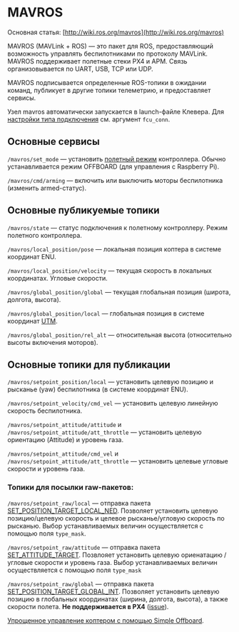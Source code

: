 # MAVROS

Основная статья: [http://wiki.ros.org/mavros](http://wiki.ros.org/mavros)

MAVROS \(MAVLink + ROS\) — это пакет для ROS, предоставляющий возможность управлять беспилотниками по протоколу MAVLink. MAVROS поддерживает полетные стеки PX4 и APM. Связь организовывается по UART, USB, TCP или UDP.

MAVROS подписывается определенные ROS-топики в ожидании команд, публикует в другие топики телеметрию, и предоставляет сервисы.

Узел mavros автоматически запускается в launch-файле Клевера. Для [настройки типа подключения](/docs/connection.md) см. аргумент `fcu_conn`.

## Основные сервисы

`/mavros/set_mode` — установить [полетный режим](modes.md) контроллера. Обычно устанавливается режим OFFBOARD \(для управления с Raspberry Pi\).

`/mavros/cmd/arming` — включить или выключить моторы беспилотника \(изменить armed-статус\).

## Основные публикуемые топики

`/mavros/state` — статус подключения к полетному контроллеру. Режим полетного контроллера.

`/mavros/local_position/pose` — локальная позиция коптера в системе координат ENU.

`/mavros/local_position/velocity` — текущая скорость в локальных координатах. Угловые скорости.

`/mavros/global_position/global` — текущая глобальная позиция \(широта, долгота, высота\).

`/mavros/global_position/local` — глобальная позиция в системе координат [UTM](https://ru.wikipedia.org/wiki/Система_координат_UTM).

`/mavros/global_position/rel_alt` — относительная высота \(относительно высоты включения моторов\).

## Основные топики для публикации

`/mavros/setpoint_position/local` — установить целевую позицию  и рысканье \(yaw\) беспилотника \(в системе координат ENU\).

`/mavros/setpoint_velocity/cmd_vel` — установить целевую линейную скорость беспилотника.

`/mavros/setpoint_attitude/attitude` и `/mavros/setpoint_attitude/att_throttle` — установить целевую ориентацию \(Attitude\) и уровень газа.

`/mavros/setpoint_attitude/cmd_vel` и `/mavros/setpoint_attitude/att_throttle` — установить целевые угловые скорости и уровень газа.

### Топики для посылки raw-пакетов:

`/mavros/setpoint_raw/local` — отправка пакета [SET\_POSITION\_TARGET\_LOCAL\_NED](https://pixhawk.ethz.ch/mavlink/#SET_POSITION_TARGET_LOCAL_NED). Позволяет установить целевую позицию/целевую скорость и целевое рысканье/угловую скорость по рысканью. Выбор устанавливаемых величин осуществляется с помощью поля `type_mask`.

`/mavros/setpoint_raw/attitude` — отправка пакета [SET\_ATTITUDE\_TARGET](https://pixhawk.ethz.ch/mavlink/#SET_ATTITUDE_TARGET). Позвлояет установить целевую ориенатацию /угловые скорости и уровень газа. Выбор устанавливаемых величин осуществляется с помощью поля `type_mask`

`/mavros/setpoint_raw/global` — отправка пакета [SET\_POSITION\_TARGET\_GLOBAL\_INT](https://pixhawk.ethz.ch/mavlink/#SET_POSITION_TARGET_GLOBAL_INT). Позволяет установить целевую позицию в глобальных координатах \(ширина, долгота, высота\), а также скорости полета. **Не поддерживается в PX4** \([issue](https://github.com/PX4/Firmware/issues/7552)\).

[Упрощенное управление коптером с помощью Simple Offboard](/docs/simple_offboard.md).


